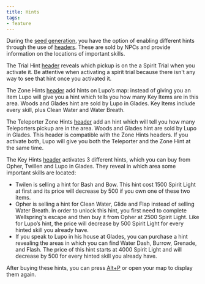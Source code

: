 ```yaml
---
title: Hints
tags:
- feature
---
```


During the [seed generation](/seedgen), you have the option of enabling different hints through the use of [headers](/seedgen/headers). These are sold by NPCs and provide information on the locations of important skills.

The Trial Hint [header](/seedgen/headers) reveals which pickup is on the a Spirit Trial when you activate it. Be attentive when activating a spirit trial because there isn't any way to see that hint once you activated it.

The Zone Hints [header](/seedgen/headers) add hints on Lupo’s map: instead of giving you an item Lupo will give you a hint which tells you how many Key Items are in this area. Woods and Glades hint are sold by Lupo in Glades. Key Items include every skill, plus Clean Water and Water Breath.

The Teleporter Zone Hints [header](/seedgen/headers) add an hint which will tell you how many Teleporters pickup are in the area. Woods and Glades hint are sold by Lupo in Glades. This header is compatible with the Zone Hints headers. If you activate both, Lupo will give you both the Teleporter and the Zone Hint at the same time.

The Key Hints [header](/seedgen/headers) activates 3 different hints, which you can buy from Opher, Twillen and Lupo in Glades. They reveal in which area some important skills are located:
* Twilen is selling a hint for Bash and Bow. This hint cost 1500 Spirit Light at first and its price will decrease by 500 if you own one of these two items.
* Opher is selling a hint for Clean Water, Glide and Flap instead of selling Water Breath. In order to unlock this hint, you first need to complete Wellspring's escape and then buy it from Opher at 2500 Spirit Light. Like for Lupo’s hint, the price will decrease by 500 Spirit Light for every hinted skill you already have.
* If you speak to Lupo in his house at Glades, you can purchase a hint revealing the areas in which you can find Water Dash, Burrow, Grenade, and Flash. The price of this hint starts at 4000 Spirit Light and will decrease by 500 for every hinted skill you already have.

After buying these hints, you can press [Alt+P](/features/special-commands) or open your map to display them again.

